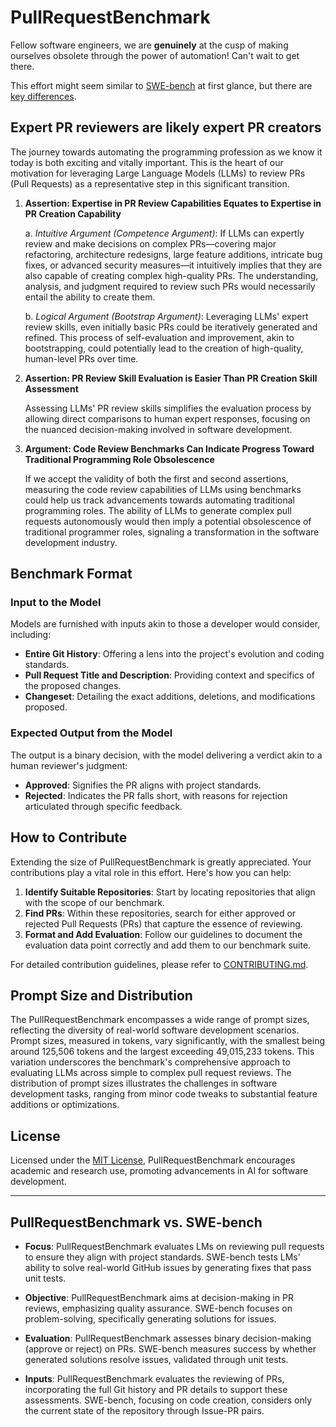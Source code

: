 # PullRequestBenchmark

Fellow software engineers, we are **genuinely** at the cusp of making ourselves obsolete through the power of automation! Can't wait to get there.

This effort might seem similar to [SWE-bench](https://www.swebench.com/) at first glance, but there are [key differences](#PullRequestBenchmark-vs-SWE-bench).

## Expert PR reviewers are likely expert PR creators

The journey towards automating the programming profession as we know it today is both exciting and vitally important. This is the heart of our motivation for leveraging Large Language Models (LLMs) to review PRs (Pull Requests) as a representative step in this significant transition.

1. **Assertion: Expertise in PR Review Capabilities Equates to Expertise in PR Creation Capability**

    a. *Intuitive Argument (Competence Argument)*: If LLMs can expertly review and make decisions on complex PRs—covering major refactoring, architecture redesigns, large feature additions, intricate bug fixes, or advanced security measures—it intuitively implies that they are also capable of creating complex high-quality PRs. The understanding, analysis, and judgment required to review such PRs would necessarily entail the ability to create them.

    b. *Logical Argument (Bootstrap Argument)*: Leveraging LLMs' expert review skills, even initially basic PRs could be iteratively generated and refined. This process of self-evaluation and improvement, akin to bootstrapping, could potentially lead to the creation of high-quality, human-level PRs over time.

2. **Assertion: PR Review Skill Evaluation is Easier Than PR Creation Skill Assessment**

    Assessing LLMs' PR review skills simplifies the evaluation process by allowing direct comparisons to human expert responses, focusing on the nuanced decision-making involved in software development.

3. **Argument: Code Review Benchmarks Can Indicate Progress Toward Traditional Programming Role Obsolescence**

    If we accept the validity of both the first and second assertions, measuring the code review capabilities of LLMs using benchmarks could help us track advancements towards automating traditional programming roles. The ability of LLMs to generate complex pull requests autonomously would then imply a potential obsolescence of traditional programmer roles, signaling a transformation in the software development industry.

## Benchmark Format

### Input to the Model

Models are furnished with inputs akin to those a developer would consider, including:

- **Entire Git History**: Offering a lens into the project's evolution and coding standards.
- **Pull Request Title and Description**: Providing context and specifics of the proposed changes.
- **Changeset**: Detailing the exact additions, deletions, and modifications proposed.

### Expected Output from the Model

The output is a binary decision, with the model delivering a verdict akin to a human reviewer's judgment:

- **Approved**: Signifies the PR aligns with project standards.
- **Rejected**: Indicates the PR falls short, with reasons for rejection articulated through specific feedback.

## How to Contribute

Extending the size of PullRequestBenchmark is greatly appreciated. Your contributions play a vital role in this effort. Here's how you can help:

1. **Identify Suitable Repositories**: Start by locating repositories that align with the scope of our benchmark.
2. **Find PRs**: Within these repositories, search for either approved or rejected Pull Requests (PRs) that capture the essence of reviewing.
3. **Format and Add Evaluation**: Follow our guidelines to document the evaluation data point correctly and add them to our benchmark suite.

For detailed contribution guidelines, please refer to [CONTRIBUTING.md](CONTRIBUTING.md).

## Prompt Size and Distribution

The PullRequestBenchmark encompasses a wide range of prompt sizes, reflecting the diversity of real-world software development scenarios. Prompt sizes, measured in tokens, vary significantly, with the smallest being around 125,506 tokens and the largest exceeding 49,015,233 tokens. This variation underscores the benchmark's comprehensive approach to evaluating LLMs across simple to complex pull request reviews. The distribution of prompt sizes illustrates the challenges in software development tasks, ranging from minor code tweaks to substantial feature additions or optimizations.

## License

Licensed under the [MIT License](LICENSE), PullRequestBenchmark encourages academic and research use, promoting advancements in AI for software development.

-------------------------------------

## PullRequestBenchmark vs. SWE-bench

- **Focus**: PullRequestBenchmark evaluates LMs on reviewing pull requests to ensure they align with project standards. SWE-bench tests LMs' ability to solve real-world GitHub issues by generating fixes that pass unit tests.
  
- **Objective**: PullRequestBenchmark aims at decision-making in PR reviews, emphasizing quality assurance. SWE-bench focuses on problem-solving, specifically generating solutions for issues.

- **Evaluation**: PullRequestBenchmark assesses binary decision-making (approve or reject) on PRs. SWE-bench measures success by whether generated solutions resolve issues, validated through unit tests.

- **Inputs**: PullRequestBenchmark evaluates the reviewing of PRs, incorporating the full Git history and PR details to support these assessments. SWE-bench, focusing on code creation, considers only the current state of the repository through Issue-PR pairs.